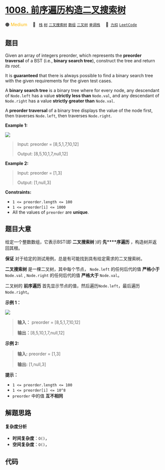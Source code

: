 # [1008. 前序遍历构造二叉搜索树](https://2xiao.github.io/leetcode-js/problem/1008.html)

🟠 <font color=#ffb800>Medium</font>&emsp; 🔖&ensp; [`栈`](/tag/stack.md) [`树`](/tag/tree.md) [`二叉搜索树`](/tag/binary-search-tree.md) [`数组`](/tag/array.md) [`二叉树`](/tag/binary-tree.md) [`单调栈`](/tag/monotonic-stack.md)&emsp; 🔗&ensp;[`力扣`](https://leetcode.cn/problems/construct-binary-search-tree-from-preorder-traversal) [`LeetCode`](https://leetcode.com/problems/construct-binary-search-tree-from-preorder-traversal)

## 题目

Given an array of integers preorder, which represents the **preorder
traversal** of a BST (i.e., **binary search tree**), construct the tree and
return _its root_.

It is **guaranteed** that there is always possible to find a binary search
tree with the given requirements for the given test cases.

A **binary search tree** is a binary tree where for every node, any descendant
of `Node.left` has a value **strictly less than** `Node.val`, and any
descendant of `Node.right` has a value **strictly greater than** `Node.val`.

A **preorder traversal** of a binary tree displays the value of the node
first, then traverses `Node.left`, then traverses `Node.right`.



**Example 1:**

![](https://assets.leetcode.com/uploads/2019/03/06/1266.png)

> Input: preorder = [8,5,1,7,10,12]
> 
> Output: [8,5,10,1,7,null,12]

**Example 2:**

> Input: preorder = [1,3]
> 
> Output: [1,null,3]

**Constraints:**

  * `1 <= preorder.length <= 100`
  * `1 <= preorder[i] <= 1000`
  * All the values of `preorder` are **unique**.


## 题目大意

给定一个整数数组，它表示BST(即 **二叉搜索树** )的 **先****序遍历** ，构造树并返回其根。

**保证** 对于给定的测试用例，总是有可能找到具有给定需求的二叉搜索树。

**二叉搜索树** 是一棵二叉树，其中每个节点， `Node.left` 的任何后代的值 **严格小于** `Node.val` ,
`Node.right` 的任何后代的值 **严格大于** `Node.val`。

二叉树的 **前序遍历** 首先显示节点的值，然后遍历`Node.left`，最后遍历`Node.right`。



**示例 1：**

![](https://assets.leetcode.com/uploads/2019/03/06/1266.png)

> 
> 
> 
> 
> 
> **输入：** preorder = [8,5,1,7,10,12]
> 
> **输出：**[8,5,10,1,7,null,12]
> 
> 

**示例 2:**

> 
> 
> 
> 
> 
> **输入:** preorder = [1,3]
> 
> **输出:** [1,null,3]
> 
> 



**提示：**

  * `1 <= preorder.length <= 100`
  * `1 <= preorder[i] <= 10^8`
  * `preorder` 中的值 **互不相同**




## 解题思路

#### 复杂度分析

- **时间复杂度**：`O()`，
- **空间复杂度**：`O()`，

## 代码

```javascript

```